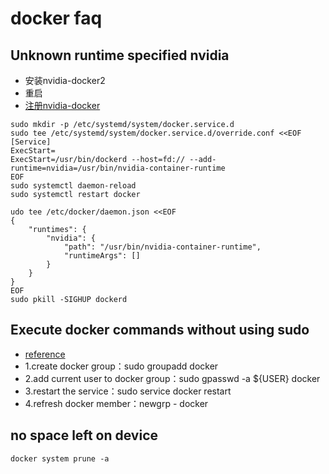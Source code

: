 # docker faq

## Unknown runtime specified nvidia
- 安装nvidia-docker2
- 重启
- [注册nvidia-docker](http://keep.01ue.com/?pi=409461&_a=app&_c=index&_m=p)
```
sudo mkdir -p /etc/systemd/system/docker.service.d
sudo tee /etc/systemd/system/docker.service.d/override.conf <<EOF
[Service]
ExecStart=
ExecStart=/usr/bin/dockerd --host=fd:// --add-runtime=nvidia=/usr/bin/nvidia-container-runtime
EOF
sudo systemctl daemon-reload
sudo systemctl restart docker

udo tee /etc/docker/daemon.json <<EOF
{
    "runtimes": {
        "nvidia": {
            "path": "/usr/bin/nvidia-container-runtime",
            "runtimeArgs": []
        }
    }
}
EOF
sudo pkill -SIGHUP dockerd
```

## Execute docker commands without using sudo 
- [reference](https://blog.csdn.net/Best_fish/article/details/83549435)
- 1.create docker group：sudo groupadd docker
- 2.add current user to docker group：sudo gpasswd -a ${USER} docker
- 3.restart the service：sudo service docker restart
- 4.refresh docker member：newgrp - docker

## no space left on device
```
docker system prune -a
```